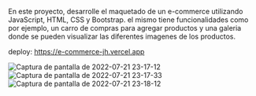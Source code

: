 En este proyecto, desarrolle el maquetado de un e-commerce utilizando JavaScript, HTML, CSS y Bootstrap.
el mismo tiene funcionalidades como por ejemplo, un carro de compras para agregar productos y una galeria 
donde se pueden visualizar las diferentes imagenes de los productos.

deploy: https://e-commerce-jh.vercel.app

![Captura de pantalla de 2022-07-21 23-17-12](https://user-images.githubusercontent.com/99038380/180348461-77ba2b06-47f2-499a-8c88-04da75b3a5ee.png)
![Captura de pantalla de 2022-07-21 23-17-33](https://user-images.githubusercontent.com/99038380/180348466-e5bf17d7-fe67-494b-bcaf-cb8f256f35f2.png)
![Captura de pantalla de 2022-07-21 23-18-12](https://user-images.githubusercontent.com/99038380/180348469-d4813947-7b9f-4e7e-a2ce-6c25781fa594.png)
